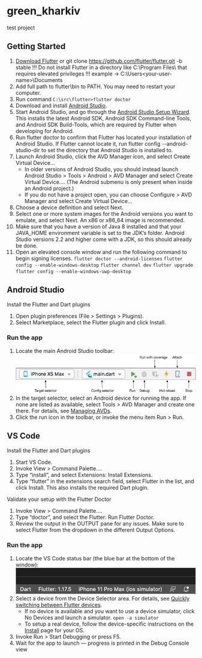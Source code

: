 # green_kharkiv

test project

## Getting Started

1. [Download Flutter](https://storage.googleapis.com/flutter_infra_release/releases/stable/windows/flutter_windows_2.8.1-stable.zip) or git clone https://github.com/flutter/flutter.git -b stable
 !!! Do not install Flutter in a directory like C:\Program Files\ that requires elevated privileges !!!
 example -> C:\Users\<your-user-name>\Documents
2. Add full path to flutter\bin to PATH. You may need to restart your computer.
3. Run command `C:\src\flutter>flutter doctor`
4. Download and install [Android Studio](https://developer.android.com/studio).
5. Start Android Studio, and go through the [Android Studio Setup Wizard](https://developer.android.com/studio/install). This installs the latest Android SDK, Android SDK Command-line Tools, and Android SDK Build-Tools, which are required by Flutter when developing for Android.
6. Run flutter doctor to confirm that Flutter has located your installation of Android Studio. If Flutter cannot locate it, run flutter config --android-studio-dir <directory> to set the directory that Android Studio is installed to.
7. Launch Android Studio, click the AVD Manager icon, and select Create Virtual Device…
   - In older versions of Android Studio, you should instead launch Android Studio > Tools > Android > AVD Manager and select Create Virtual Device…. (The Android submenu is only present when inside an Android project.)
   - If you do not have a project open, you can choose Configure > AVD Manager and select Create Virtual Device…
8. Choose a device definition and select Next.
9. Select one or more system images for the Android versions you want to emulate, and select Next. An x86 or x86_64 image is recommended.
10. Make sure that you have a version of Java 8 installed and that your JAVA_HOME environment variable is set to the JDK’s folder.
    Android Studio versions 2.2 and higher come with a JDK, so this should already be done.
11. Open an elevated console window and run the following command to begin signing licenses.
    `flutter doctor --android-licenses`
    `flutter config --enable-windows-desktop`
    `flutter channel dev`
    `flutter upgrade`
    `flutter config --enable-windows-uwp-desktop`

## Android Studio

Install the Flutter and Dart plugins

1. Open plugin preferences (File > Settings > Plugins).
2. Select Marketplace, select the Flutter plugin and click Install.

### Run the app
1. Locate the main Android Studio toolbar:
![toolbar](./img/main-toolbar.png)
2. In the target selector, select an Android device for running the app. If none are listed as available, select Tools > AVD Manager and create one there. For details, see [Managing AVDs](https://developer.android.com/studio/run/managing-avds).
3. Click the run icon in the toolbar, or invoke the menu item Run > Run.

## VS Code

Install the Flutter and Dart plugins

1. Start VS Code.
2. Invoke View > Command Palette….
3. Type “install”, and select Extensions: Install Extensions.
4. Type “flutter” in the extensions search field, select Flutter in the list, and click Install. This also installs the required Dart plugin.

Validate your setup with the Flutter Doctor

1. Invoke View > Command Palette….
2. Type “doctor”, and select the Flutter: Run Flutter Doctor.
3. Review the output in the OUTPUT pane for any issues. Make sure to select Flutter from the dropdown in the different Output Options.

### Run the app
1. Locate the VS Code status bar (the blue bar at the bottom of the window):
![toolbar](./img/device_status_bar.png)
2. Select a device from the Device Selector area. For details, see [Quickly switching between Flutter devices](https://dartcode.org/docs/quickly-switching-between-flutter-devices).
   - If no device is available and you want to use a device simulator, click No Devices and launch a simulator.
   `open -a simulator`
   - To setup a real device, follow the device-specific instructions on the [Install](https://docs.flutter.dev/get-started/install) page for your OS.
3. Invoke Run > Start Debugging or press F5.
4. Wait for the app to launch — progress is printed in the Debug Console view
